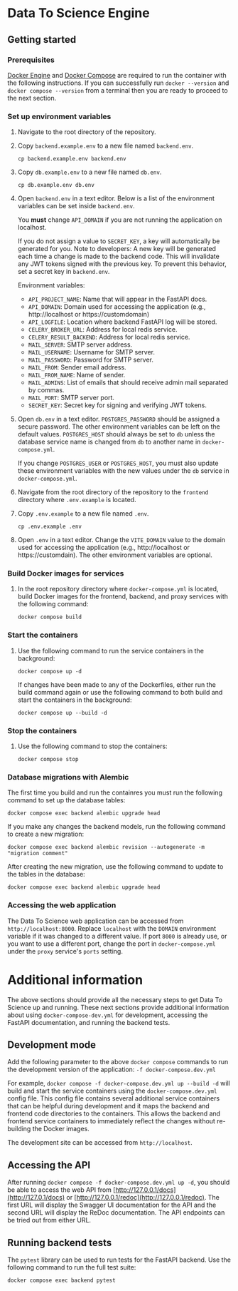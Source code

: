 # Data To Science Engine

## Getting started

### Prerequisites

[Docker Engine](https://docs.docker.com/engine/install/) and [Docker Compose](https://docs.docker.com/compose/install/) are required to run the container with the following instructions. If you can successfully run `docker --version` and `docker compose --version` from a terminal then you are ready to proceed to the next section.

### Set up environment variables

1. Navigate to the root directory of the repository.
2. Copy `backend.example.env` to a new file named `backend.env`.
   ```
   cp backend.example.env backend.env
   ```
3. Copy `db.example.env` to a new file named `db.env`.
   ```
   cp db.example.env db.env
   ```
4. Open `backend.env` in a text editor. Below is a list of the environment variables can be set inside `backend.env`.

   You **must** change `API_DOMAIN` if you are not running the application on localhost.

   If you do not assign a value to `SECRET_KEY`, a key will automatically be generated for you. Note to developers: A new key will be generated each time a change is made to the backend code. This will invalidate any JWT tokens signed with the previous key. To prevent this behavior, set a secret key in `backend.env`.

   Environment variables:

   - `API_PROJECT_NAME`: Name that will appear in the FastAPI docs.
   - `API_DOMAIN`: Domain used for accessing the application (e.g., http://localhost or https://customdomain)
   - `API_LOGFILE`: Location where backend FastAPI log will be stored.
   - `CELERY_BROKER_URL`: Address for local redis service.
   - `CELERY_RESULT_BACKEND`: Address for local redis service.
   - `MAIL_SERVER`: SMTP server address.
   - `MAIL_USERNAME`: Username for SMTP server.
   - `MAIL_PASSWORD`: Password for SMTP server.
   - `MAIL_FROM`: Sender email address.
   - `MAIL_FROM_NAME`: Name of sender.
   - `MAIL_ADMINS`: List of emails that should receive admin mail separated by commas.
   - `MAIL_PORT`: SMTP server port.
   - `SECRET_KEY`: Secret key for signing and verifying JWT tokens.

5. Open `db.env` in a text editor. `POSTGRES_PASSWORD` should be assigned a secure password. The other environment variables can be left on the default values. `POSTGRES_HOST` should always be set to `db` unless the database service name is changed from `db` to another name in `docker-compose.yml`.

   If you change `POSTGRES_USER` or `POSTGRES_HOST`, you must also update these environment variables with the new values under the `db` service in `docker-compose.yml`.

6. Navigate from the root directory of the repository to the `frontend` directory where `.env.example` is located.
7. Copy `.env.example` to a new file named `.env`.
   ```
   cp .env.example .env
   ```
8. Open `.env` in a text editor. Change the `VITE_DOMAIN` value to the domain used for accessing the application (e.g., http://localhost or https://customdain). The other environment variables are optional.

### Build Docker images for services

1. In the root repository directory where `docker-compose.yml` is located, build Docker images for the frontend, backend, and proxy services with the following command:
   ```
   docker compose build
   ```

### Start the containers

1. Use the following command to run the service containers in the background:
   ```
   docker compose up -d
   ```
   If changes have been made to any of the Dockerfiles, either run the build command again or use the following command to both build and start the containers in the background:
   ```
   docker compose up --build -d
   ```

### Stop the containers

1. Use the following command to stop the containers:
   ```
   docker compose stop
   ```

### Database migrations with Alembic

The first time you build and run the containres you must run the following command to set up the database tables:

```
docker compose exec backend alembic upgrade head
```

If you make any changes the backend models, run the following command to create a new migration:

```
docker compose exec backend alembic revision --autogenerate -m "migration comment"
```

After creating the new migration, use the following command to update to the tables in the database:

```
docker compose exec backend alembic upgrade head
```

### Accessing the web application

The Data To Science web application can be accessed from `http://localhost:8000`. Replace `localhost` with the `DOMAIN` environment variable if it was changed to a different value. If port `8000` is already use, or you want to use a different port, change the port in `docker-compose.yml` under the `proxy` service's `ports` setting.

# Additional information

The above sections should provide all the necessary steps to get Data To Science up and running. These next sections provide additional information about using `docker-compose-dev.yml` for development, accessing the FastAPI documentation, and running the backend tests.

## Development mode

Add the following parameter to the above `docker compose` commands to run the development version of the application:
`-f docker-compose.dev.yml`

For example, `docker compose -f docker-compose.dev.yml up --build -d` will build and start the service containers using the `docker-compose.dev.yml` config file. This config file contains several additional service containers that can be helpful during development and it maps the backend and frontend code directories to the containers. This allows the backend and frontend service containers to immediately reflect the changes without re-building the Docker images.

The development site can be accessed from `http://localhost`.

## Accessing the API

After running `docker compose -f docker-compose.dev.yml up -d`, you should be able to access the web API from [http://127.0.0.1/docs](http://127.0.1/docs) or [http://127.0.0.1/redoc](http://127.0.0.1/redoc). The first URL will display the Swagger UI documentation for the API and the second URL will display the ReDoc documentation. The API endpoints can be tried out from either URL.

## Running backend tests

The `pytest` library can be used to run tests for the FastAPI backend. Use the following command to run the full test suite:

```
docker compose exec backend pytest
```
